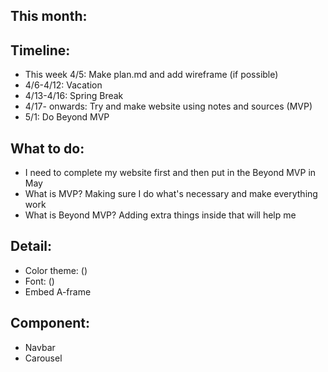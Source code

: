 ## This month:

## Timeline:
* This week 4/5: Make plan.md and add wireframe (if possible)
* 4/6-4/12: Vacation
* 4/13-4/16: Spring Break
* 4/17- onwards: Try and make website using notes and sources (MVP)
* 5/1: Do Beyond MVP

## What to do:

* I need to complete my website first and then put in the Beyond MVP in May
* What is MVP? Making sure I do what's necessary and make everything work
* What is Beyond MVP? Adding extra things inside that will help me

## Detail:

* Color theme: ()
* Font: ()
* Embed A-frame

## Component:

* Navbar
* Carousel